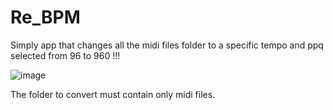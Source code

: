 # Re_BPM
Simply app that changes all the midi files folder to a specific tempo and ppq selected from 96 to 960  !!! 




![image](https://user-images.githubusercontent.com/69172266/236272232-79963b45-cf3b-4fb1-85b7-f9fb2f5c85dd.png)


The folder to convert must contain only midi files. 

